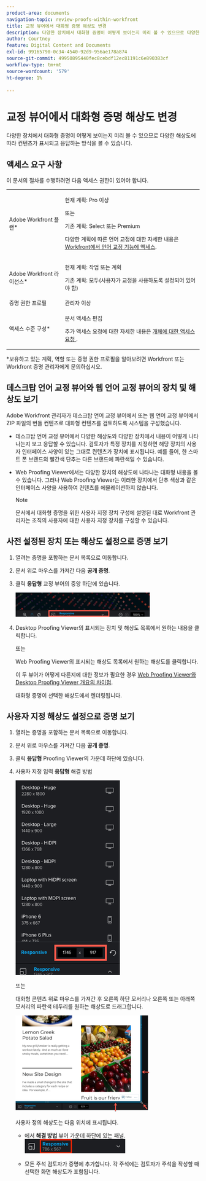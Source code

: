 ```yaml
---
product-area: documents
navigation-topic: review-proofs-within-workfront
title: 교정 뷰어에서 대화형 증명 해상도 변경
description: 다양한 장치에서 대화형 증명이 어떻게 보이는지 미리 볼 수 있으므로 다양한 해상도에 따라 컨텐츠가 표시되고 응답하는 방식을 볼 수 있습니다.
author: Courtney
feature: Digital Content and Documents
exl-id: 99165790-0c34-4540-92d9-956ae178a874
source-git-commit: 49950895440fec8cebdf12ec81191c6e890383cf
workflow-type: tm+mt
source-wordcount: '579'
ht-degree: 1%

---
```


# 교정 뷰어에서 대화형 증명 해상도 변경

다양한 장치에서 대화형 증명이 어떻게 보이는지 미리 볼 수 있으므로 다양한 해상도에 따라 컨텐츠가 표시되고 응답하는 방식을 볼 수 있습니다.

## 액세스 요구 사항

이 문서의 절차를 수행하려면 다음 액세스 권한이 있어야 합니다.

<table style="table-layout:auto"> 
 <col> 
 <col> 
 <tbody> 
  <tr> 
   <td role="rowheader">Adobe Workfront 플랜*</td> 
   <td> <p>현재 계획: Pro 이상</p> <p>또는</p> <p>기존 계획: Select 또는 Premium</p> <p>다양한 계획에 따른 언어 교정에 대한 자세한 내용은 <a href="/help/quicksilver/administration-and-setup/manage-workfront/configure-proofing/access-to-proofing-functionality.md" class="MCXref xref">Workfront에서 언어 교정 기능에 액세스</a>.</p> </td> 
  </tr> 
  <tr> 
   <td role="rowheader">Adobe Workfront 라이선스*</td> 
   <td> <p>현재 계획: 작업 또는 계획</p> <p>기존 계획: 모두(사용자가 교정을 사용하도록 설정되어 있어야 함)</p> </td> 
  </tr> 
  <tr> 
   <td role="rowheader">증명 권한 프로필 </td> 
   <td>관리자 이상</td> 
  </tr> 
  <tr> 
   <td role="rowheader">액세스 수준 구성*</td> 
   <td> <p>문서 액세스 편집</p> <p>추가 액세스 요청에 대한 자세한 내용은 <a href="../../../../workfront-basics/grant-and-request-access-to-objects/request-access.md" class="MCXref xref">개체에 대한 액세스 요청 </a>.</p> </td> 
  </tr> 
 </tbody> 
</table>

&#42;보유하고 있는 계획, 역할 또는 증명 권한 프로필을 알아보려면 Workfront 또는 Workfront 증명 관리자에게 문의하십시오.

## 데스크탑 언어 교정 뷰어와 웹 언어 교정 뷰어의 장치 및 해상도 보기

Adobe Workfront 관리자가 데스크탑 언어 교정 뷰어에서 또는 웹 언어 교정 뷰어에서 ZIP 파일의 번들 컨텐츠로 대화형 컨텐츠를 검토하도록 시스템을 구성했습니다.

* 데스크탑 언어 교정 뷰어에서 다양한 해상도와 다양한 장치에서 내용이 어떻게 나타나는지 보고 응답할 수 있습니다. 검토자가 특정 장치를 지정하면 해당 장치의 사용자 인터페이스 사양이 있는 그대로 컨텐츠가 장치에 표시됩니다. 예를 들어, 한 스마트 폰 브랜드의 빨간색 단추는 다른 브랜드에 파란색일 수 있습니다.

* Web Proofing Viewer에서는 다양한 장치의 해상도에 나타나는 대화형 내용을 볼 수 있습니다. 그러나 Web Proofing Viewer는 이러한 장치에서 단추 색상과 같은 인터페이스 사양을 사용하여 컨텐츠를 에뮬레이션하지 않습니다.

   >[!NOTE]
   >
   >문서에서 대화형 증명을 위한 사용자 지정 장치 구성에 설명된 대로 Workfront 관리자는 조직의 사용자에 대한 사용자 지정 장치를 구성할 수 있습니다.

## 사전 설정된 장치 또는 해상도 설정으로 증명 보기

1. 열려는 증명을 포함하는 문서 목록으로 이동합니다.
1. 문서 위로 마우스를 가져간 다음 **공개 증명**.
1. 클릭 **응답형** 교정 뷰어의 중앙 하단에 있습니다.

   ![Resolution_option_in_DPV.png](assets/resolution-option-in-dpv-350x64.png)

1. Desktop Proofing Viewer의 표시되는 장치 및 해상도 목록에서 원하는 내용을 클릭합니다.

   또는

   Web Proofing Viewer의 표시되는 해상도 목록에서 원하는 해상도를 클릭합니다.

   이 두 뷰어가 어떻게 다른지에 대한 정보가 필요한 경우 [Web Proofing Viewer와 Desktop Proofing Viewer 개요의 차이점](../../../../review-and-approve-work/proofing/proofing-overview/understand-differences-between-web-viewer.md).

   대화형 증명이 선택한 해상도에서 렌더링됩니다.

## 사용자 지정 해상도 설정으로 증명 보기

1. 열려는 증명을 포함하는 문서 목록으로 이동합니다.
1. 문서 위로 마우스를 가져간 다음 **공개 증명**.
1. 클릭 **응답형** Proofing Viewer의 가운데 하단에 있습니다.
1. 사용자 지정 입력 **응답형** 해결 방법

   ![Type_a_custom_resolution_DPV.png](assets/type-a-custom-resolution-dpv.png)

   또는

   대화형 콘텐츠 위로 마우스를 가져간 후 오른쪽 하단 모서리나 오른쪽 또는 아래쪽 모서리의 파란색 테두리를 원하는 해상도로 드래그합니다.

   ![Drag_blue_edges_for_resolution.png](assets/drag-blue-edges-for-resolution-350x251.png)

   사용자 정의 해상도는 다음 위치에 표시됩니다.

   * 에서 **해결 방법** 뷰어 가운데 하단에 있는 패널.\
      ![Screenshot_2018-05-15_10-27-54.png](assets/screenshot-2018-05-15-10-27-54.png)

   * 모든 주석 검토자가 증명에 추가합니다. 각 주석에는 검토자가 주석을 작성할 때 선택한 화면 해상도가 포함됩니다.
